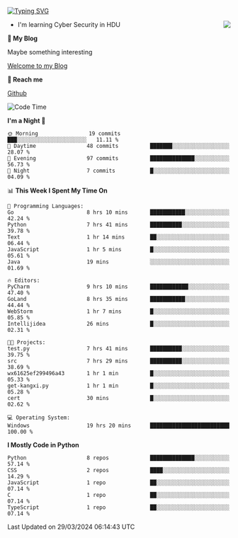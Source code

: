 [![Typing SVG](https://readme-typing-svg.herokuapp.com?font=Fira+Code&pause=1000&random=false&width=450&height=60&lines=Hello+%F0%9F%91%8B%F0%9F%8F%BB;I'm+JBNRZ)](https://git.io/typing-svg)

<a href="#">
  <img align="right" src="https://github-readme-stats.vercel.app/api?username=JBNRZ&show_icons=true&bg_color=15,f2f7fd,E0EAFC" />
</a>

- I'm learning Cyber Security in HDU

 **🌱 My Blog**

Maybe something interesting

[Welcome to my Blog](https://jbnrz.com.cn/)

 **💬 Reach me** 

[Github](https://github.com/JBNRZ)


<!--START_SECTION:waka-->
![Code Time](http://img.shields.io/badge/Code%20Time-407%20hrs%2023%20mins-blue)

**I'm a Night 🦉** 

```text
🌞 Morning                19 commits          ███░░░░░░░░░░░░░░░░░░░░░░   11.11 % 
🌆 Daytime                48 commits          ███████░░░░░░░░░░░░░░░░░░   28.07 % 
🌃 Evening                97 commits          ██████████████░░░░░░░░░░░   56.73 % 
🌙 Night                  7 commits           █░░░░░░░░░░░░░░░░░░░░░░░░   04.09 % 
```


📊 **This Week I Spent My Time On** 

```text
💬 Programming Languages: 
Go                       8 hrs 10 mins       ███████████░░░░░░░░░░░░░░   42.24 % 
Python                   7 hrs 41 mins       ██████████░░░░░░░░░░░░░░░   39.78 % 
Text                     1 hr 14 mins        ██░░░░░░░░░░░░░░░░░░░░░░░   06.44 % 
JavaScript               1 hr 5 mins         █░░░░░░░░░░░░░░░░░░░░░░░░   05.61 % 
Java                     19 mins             ░░░░░░░░░░░░░░░░░░░░░░░░░   01.69 % 

🔥 Editors: 
PyCharm                  9 hrs 10 mins       ████████████░░░░░░░░░░░░░   47.40 % 
GoLand                   8 hrs 35 mins       ███████████░░░░░░░░░░░░░░   44.44 % 
WebStorm                 1 hr 7 mins         █░░░░░░░░░░░░░░░░░░░░░░░░   05.85 % 
Intellijidea             26 mins             █░░░░░░░░░░░░░░░░░░░░░░░░   02.31 % 

🐱‍💻 Projects: 
test.py                  7 hrs 41 mins       ██████████░░░░░░░░░░░░░░░   39.75 % 
src                      7 hrs 29 mins       ██████████░░░░░░░░░░░░░░░   38.69 % 
wx61625ef299496a43       1 hr 1 min          █░░░░░░░░░░░░░░░░░░░░░░░░   05.33 % 
get-kangxi.py            1 hr 1 min          █░░░░░░░░░░░░░░░░░░░░░░░░   05.28 % 
cert                     30 mins             █░░░░░░░░░░░░░░░░░░░░░░░░   02.62 % 

💻 Operating System: 
Windows                  19 hrs 20 mins      █████████████████████████   100.00 % 
```

**I Mostly Code in Python** 

```text
Python                   8 repos             ██████████████░░░░░░░░░░░   57.14 % 
CSS                      2 repos             ████░░░░░░░░░░░░░░░░░░░░░   14.29 % 
JavaScript               1 repo              ██░░░░░░░░░░░░░░░░░░░░░░░   07.14 % 
C                        1 repo              ██░░░░░░░░░░░░░░░░░░░░░░░   07.14 % 
TypeScript               1 repo              ██░░░░░░░░░░░░░░░░░░░░░░░   07.14 % 
```




 Last Updated on 29/03/2024 06:14:43 UTC
<!--END_SECTION:waka-->
